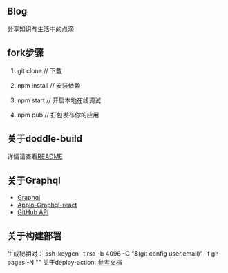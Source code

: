 ## Blog
分享知识与生活中的点滴

## fork步骤
1. git clone  // 下载

2. npm install // 安装依赖

3. npm start // 开启本地在线调试

4. npm pub // 打包发布你的应用  

## 关于doddle-build
详情请查看[README][1]

## 关于Graphql
 - [Graphql][3]
 - [Applo-Graphql-react][2]
 - [GitHub API][4]  

## 关于构建部署
生成秘钥对： ssh-keygen -t rsa -b 4096 -C "$(git config user.email)" -f gh-pages -N ""
关于deploy-action: [参考文档][5]

[1]: https://www.npmjs.com/package/@doddle/doddle-build
[2]: https://www.apollographql.com/docs/react/
[3]: http://graphql.cn/learn/
[4]: https://developer.github.com/v4/explorer/
[5]: https://github.com/marketplace/actions/deploy-action-for-github-pages